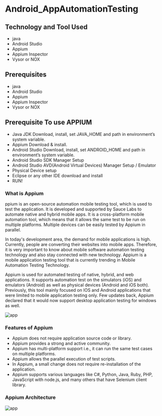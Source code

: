 # Android_AppAutomationTesting

## Technology and Tool Used

- java
- Android Studio
- Appium
- Appium Inspector
- Vysor or NOX

## Prerequisites

- java
- Android Studio
- Appium
- Appium Inspector
- Vysor or NOX

## Prerequisite To use APPIUM

- Java JDK Download, install, set JAVA_HOME and path in environment’s system variable.
- Appium Download & install.
- Android Studio Download, install, set ANDROID_HOME and path in environment’s system variable.
- Android Studio SDK Manager Setup
- Android Studio AVD(Android Virtual Devices) Manager Setup / Emulator
- Physical Device setup
- Eclipse or any other IDE download and install
- RUN!

### What is Appium

ppium is an open-source automation mobile testing tool, which is used to test the application. It is developed and supported by Sauce Labs to automate native and hybrid mobile apps. It is a cross-platform mobile automation tool, which means that it allows the same test to be run on multiple platforms. Multiple devices can be easily tested by Appium in parallel.

In today's development area, the demand for mobile applications is high. Currently, people are converting their websites into mobile apps. Therefore, it is very important to know about mobile software automation testing technology and also stay connected with new technology. Appium is a mobile application testing tool that is currently trending in Mobile Automation Testing Technology.

Appium is used for automated testing of native, hybrid, and web applications. It supports automation test on the simulators (iOS) and emulators (Android) as well as physical devices (Android and iOS both). Previously, this tool mainly focused on IOS and Android applications that were limited to mobile application testing only. Few updates back, Appium declared that it would now support desktop application testing for windows as well.

![app](https://github.com/Mamun104/Android_AppAutomationTesting/assets/78067017/7ab508ce-1af4-4898-b7cf-0d8daaecbcc6)

### Features of Appium

- Appium does not require application source code or library.
- Appium provides a strong and active community.
- Appium has multi-platform support i.e., it can run the same test cases on multiple platforms.
- Appium allows the parallel execution of test scripts.
- In Appium, a small change does not require re-installation of the application.
- Appium supports various languages like C#, Python, Java, Ruby, PHP, JavaScript with node.js, and many others that have Selenium client library.

### Appium Architecture

![app](https://github.com/Mamun104/Android_AppAutomationTesting/assets/78067017/7abdfe23-94fd-4323-805e-eb853df6310d)



